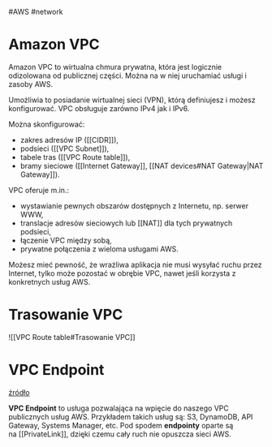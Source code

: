 #AWS #network

# Amazon VPC

Amazon VPC to wirtualna chmura prywatna, która jest logicznie odizolowana od publicznej części. Można na w niej uruchamiać usługi i zasoby AWS.

Umożliwia to posiadanie wirtualnej sieci (VPN), którą definiujesz i możesz konfigurować. VPC obsługuje zarówno IPv4 jak i IPv6.

Można skonfigurować:

- zakres adresów IP ([[CIDR]]),
- podsieci ([[VPC Subnet]]),
- tabele tras ([[VPC Route table]]),
- bramy sieciowe ([[Internet Gateway]], [[NAT devices#NAT Gateway|NAT Gateway]]).

VPC oferuje m.in.:

- wystawianie pewnych obszarów dostępnych z Internetu, np. serwer WWW,
- translacje adresów sieciowych lub [[NAT]] dla tych prywatnych podsieci,
- łączenie VPC między sobą,
- prywatne połączenia z wieloma usługami AWS.

Możesz mieć pewność, że wrażliwa aplikacja nie musi wysyłać ruchu przez Internet, tylko może pozostać w obrębie VPC, nawet jeśli korzysta z konkretnych usług AWS.

# Trasowanie VPC

![[VPC Route table#Trasowanie VPC]]

# VPC Endpoint

[źródło](https://rozchmurzeni.pl/vpc-endpoint/)

**VPC Endpoint** to usługa pozwalająca na wpięcie do naszego VPC publicznych usług AWS. Przykładem takich usług są: S3, DynamoDB, API Gateway, Systems Manager, etc. Pod spodem **endpointy** oparte są na [[PrivateLink]], dzięki czemu cały ruch nie opuszcza sieci AWS. 
